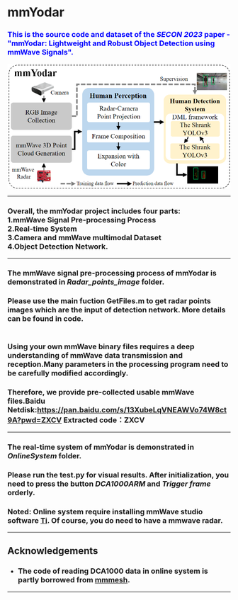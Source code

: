 # mmYodar
### <font color=Blue>This is the source code and dataset of the ***SECON 2023*** paper - "mmYodar: Lightweight and Robust Object Detection using mmWave Signals". <br></font>
![image](https://github.com/ChangYuance/mmYodar/blob/main/cover/cover.jpg)
****
### Overall, the mmYodar project includes four parts: <br> 1.mmWave Signal Pre-processing Process <br> 2.Real-time System <br> 3.Camera and mmWave multimodal Dataset <br> 4.Object Detection Network.
****
### The mmWave signal pre-processing process of mmYodar is demonstrated in *Radar_points_image* folder.<br>
### Please use the main fuction GetFiles.m to get radar points images which are the input of detection network. More details can be found in code.<br><br>
### Using your own mmWave binary files requires a deep understanding of mmWave data transmission and reception.Many parameters in the processing program need to be carefully modified accordingly.
### Therefore, we provide pre-collected usable mmWave files.Baidu Netdisk:https://pan.baidu.com/s/13XubeLqVNEAWVo74W8ct9A?pwd=ZXCV Extracted code：ZXCV
****
### The real-time system of mmYodar is demonstrated in *OnlineSystem* folder.<br>
### Please run the test.py for visual results. After initialization, you need to press the button *DCA1000ARM* and *Trigger frame* orderly. <br>
### Noted: Online system require installing mmWave studio software [Ti](https://www.ti.com/tool/MMWAVE-STUDIO). Of course, you do need to have a mmwave radar.
****
## Acknowledgements
* ### The code of reading DCA1000 data in online system is partly borrowed from [mmmesh](https://github.com/HavocFiXer/mmMesh).
****
